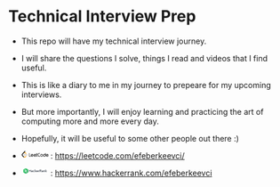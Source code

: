 # Technical Interview Prep
* This repo will have my technical interview journey.
* I will share the questions I solve, things I read and videos that I find useful.
* This is like a diary to me in my journey to prepeare for my upcoming interviews.
* But more importantly, I will enjoy learning and practicing the art of computing more and more every day.
* Hopefully, it will be useful to some other people out there :)

* <img src="readme_images/leetcode_logo.png" align="top" alt ="Leetcode_Logo" width="10%" height="10%"> : https://leetcode.com/efeberkeevci/
* <img src="readme_images/hackerrank_logo.svg" align="top" alt ="Hackerrank_Logo" width="10%" height="10%">  : https://www.hackerrank.com/efeberkeevci


